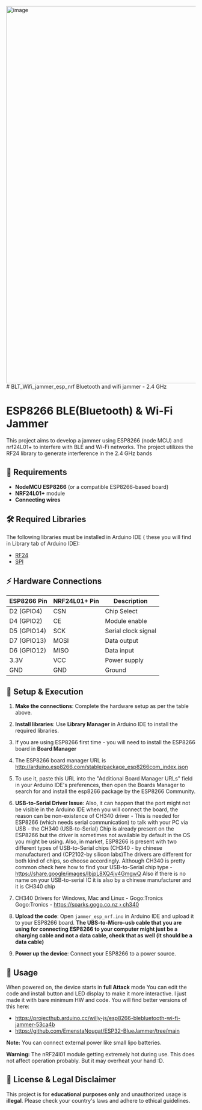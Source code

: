 <img width="1000" height="1000" alt="image" src="https://github.com/user-attachments/assets/49c8c600-2083-4315-b66d-c2857877621f" /># BLT_Wifi_jammer_esp_nrf
Bluetooth and wifi jammer - 2.4 GHz 
# ESP8266 BLE(Bluetooth) & Wi-Fi Jammer

This project aims to develop a jammer using ESP8266 (node MCU) and nrf24L01+ to interfere with BLE and Wi-Fi networks. The project utilizes the RF24 library to generate interference in the 2.4 GHz bands

## 📌 Requirements

- **NodeMCU ESP8266** (or a compatible ESP8266-based board)
- **NRF24L01+** module
- **Connecting wires**

## 🛠 Required Libraries

The following libraries must be installed in Arduino IDE ( these you will find in Library tab of Arduino IDE):

- [RF24](https://github.com/nRF24/RF24)
- [SPI](https://github.com/espressif/arduino-esp32/tree/master/libraries%2FSPI)

## ⚡ Hardware Connections

| ESP8266 Pin | NRF24L01+ Pin | Description |
|------------|---------------|-------------|
| D2 (GPIO4) | CSN            | Chip Select |
| D4 (GPIO2) | CE           | Module enable |
| D5 (GPIO14)| SCK           | Serial clock signal |
| D7 (GPIO13)| MOSI          | Data output |
| D6 (GPIO12)| MISO          | Data input |
| 3.3V       | VCC           | Power supply |
| GND        | GND           | Ground |


## 🚀 Setup & Execution

1. **Make the connections**: Complete the hardware setup as per the table above.
2. **Install libraries**: Use **Library Manager** in Arduino IDE to install the required libraries.
3. If you are using ESP8266 first time - you will need to install the ESP8266 board in **Board Manager**
4. The ESP8266 board manager URL is http://arduino.esp8266.com/stable/package_esp8266com_index.json
5. To use it, paste this URL into the "Additional Board Manager URLs" field in your Arduino IDE's preferences, then open the Boards Manager to search for and install the esp8266 package by the ESP8266 Community.
6. **USB-to-Serial Driver Issue**: Also, it can happen that the port might not be visible in the Arduino IDE when you will connect the board, the reason can be non-existence of CH340 driver - This is needed for ESP8266 (which needs serial communication) to talk with your PC via USB - the CH340 (USB-to-Serial) Chip is already present on the ESP8266 but the driver is sometimes not available by default in the OS you might be using. Also, in market, ESP8266 is present with two different types of USB-to-Serial chips (CH340 - by chinese manufacturer) and (CP2102-by silicon labs)The drivers are different for both kind of chips, so choose accordingly. Although CH340 is pretty common
check here how to find your USB-to-Serial chip type - https://share.google/images/IbjpL8XQ4jv4GmgwQ
Also if there is no name on your USB-to-serial IC it is also by a chinese manufacturer and it is CH340 chip 
   
8. CH340 Drivers for Windows, Mac and Linux - Gogo:Tronics
Gogo:Tronics - [https://sparks.gogo.co.nz › ch340](https://sparks.gogo.co.nz/ch340.html)
7. **Upload the code**: Open `jammer_esp_nrf.ino` in Arduino IDE and upload it to your ESP8266 board. **The UBS-to-Micro-usb cable that you are using for connecting ESP8266 to your computer might just be a charging cable and not a data cable, check that as well (it should be a data cable)** 
8. **Power up the device**: Connect your ESP8266 to a power source.

## 📡 Usage

When powered on, the device starts in **full Attack** mode
You can edit the code and install button and LED display to make it more interactive. I just made it with bare minimum HW and code. You will find better versions of this here:
- https://projecthub.arduino.cc/willy-js/esp8266-blebluetooth-wi-fi-jammer-53ca4b
- https://github.com/EmenstaNougat/ESP32-BlueJammer/tree/main

**Note:** You can connect external power like small lipo batteries.

**Warning:** The nRF24l01 module getting extremely hot during use. This does not affect operation probably. But it may overheat your hand :D.
## 📜 License & Legal Disclaimer

This project is for **educational purposes only** and unauthorized usage is **illegal**. Please check your country's laws and adhere to ethical guidelines.
